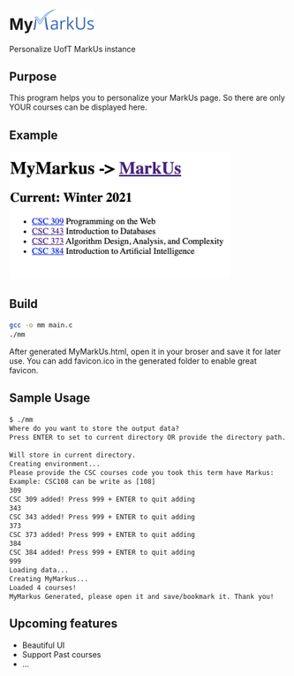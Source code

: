 # My<img src="./markus_assets/markus.png" width="110"/>
Personalize UofT MarkUs instance

## Purpose
This program helps you to personalize your MarkUs page. So there are only YOUR courses can be displayed here.

## Example
<img src="./example.png" width="400"/>

## Build
```sh
gcc -o mm main.c
./mm
```
After generated MyMarkUs.html, open it in your broser and save it for later use. You can add favicon.ico in the generated folder to enable great favicon.

## Sample Usage
```
$ ./mm
Where do you want to store the output data?
Press ENTER to set to current directory OR provide the directory path.

Will store in current directory.
Creating environment...
Please provide the CSC courses code you took this term have Markus:
Example: CSC108 can be write as [108]
309
CSC 309 added! Press 999 + ENTER to quit adding
343
CSC 343 added! Press 999 + ENTER to quit adding
373
CSC 373 added! Press 999 + ENTER to quit adding
384
CSC 384 added! Press 999 + ENTER to quit adding
999
Loading data...
Creating MyMarkus...
Loaded 4 courses!
MyMarkus Generated, please open it and save/bookmark it. Thank you!
```

## Upcoming features
- Beautiful UI
- Support Past courses
- ...

